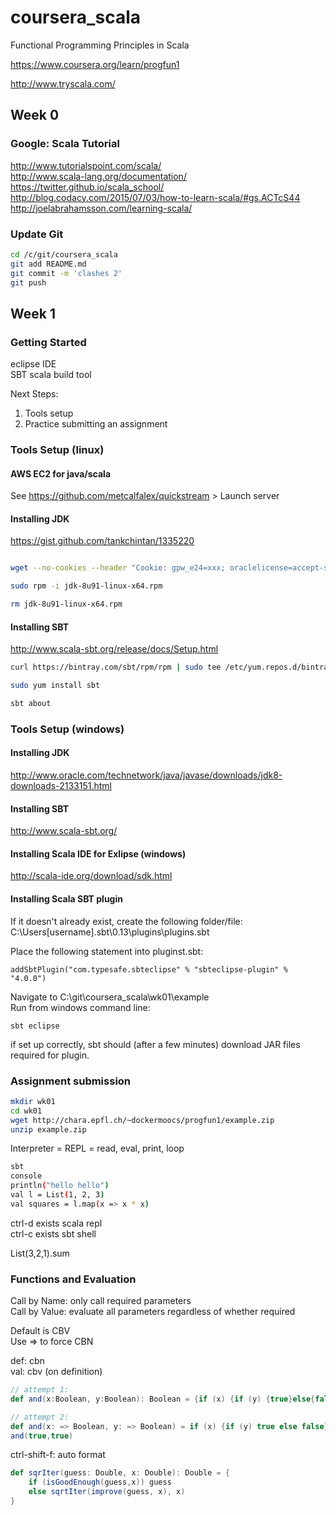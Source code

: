 # coursera_scala
Functional Programming Principles in Scala

https://www.coursera.org/learn/progfun1

http://www.tryscala.com/

## Week 0

### Google: Scala Tutorial

http://www.tutorialspoint.com/scala/  
http://www.scala-lang.org/documentation/  
https://twitter.github.io/scala_school/  
http://blog.codacy.com/2015/07/03/how-to-learn-scala/#gs.ACTcS44  
http://joelabrahamsson.com/learning-scala/  

### Update Git

```bash
cd /c/git/coursera_scala
git add README.md
git commit -m 'clashes 2'
git push
```

## Week 1

### Getting Started

eclipse IDE  
SBT scala build tool  

Next Steps:  
1. Tools setup  
2. Practice submitting an assignment  

### Tools Setup (linux)

#### AWS EC2 for java/scala

See https://github.com/metcalfalex/quickstream > Launch server

#### Installing JDK

https://gist.github.com/tankchintan/1335220

```bash

wget --no-cookies --header "Cookie: gpw_e24=xxx; oraclelicense=accept-securebackup-cookie;" http://download.oracle.com/otn-pub/java/jdk/8u91-b14/jdk-8u91-linux-x64.rpm

sudo rpm -i jdk-8u91-linux-x64.rpm

rm jdk-8u91-linux-x64.rpm

```

#### Installing SBT

http://www.scala-sbt.org/release/docs/Setup.html

```bash
curl https://bintray.com/sbt/rpm/rpm | sudo tee /etc/yum.repos.d/bintray-sbt-rpm.repo

sudo yum install sbt

sbt about
```

### Tools Setup (windows)

#### Installing JDK

http://www.oracle.com/technetwork/java/javase/downloads/jdk8-downloads-2133151.html

#### Installing SBT

http://www.scala-sbt.org/

#### Installing Scala IDE for Exlipse (windows)

http://scala-ide.org/download/sdk.html

#### Installing Scala SBT plugin

If it doesn't already exist, create the following folder/file:  
C:\Users\[username]\.sbt\0.13\plugins\plugins.sbt

Place the following statement into pluginst.sbt:  
```
addSbtPlugin("com.typesafe.sbteclipse" % "sbteclipse-plugin" % "4.0.0")
```

Navigate to C:\git\coursera_scala\wk01\example  
Run from windows command line:  
```base
sbt eclipse
```
if set up correctly, sbt should (after a few minutes) download JAR files required for plugin.

### Assignment submission

```bash
mkdir wk01
cd wk01
wget http://chara.epfl.ch/~dockermoocs/progfun1/example.zip
unzip example.zip
```

Interpreter = REPL = read, eval, print, loop

```bash
sbt
console
println("hello hello")
val l = List(1, 2, 3)
val squares = l.map(x => x * x)
```

ctrl-d exists scala repl  
ctrl-c exists sbt shell  

List(3,2,1).sum

### Functions and Evaluation

Call by Name: only call required parameters  
Call by Value: evaluate all parameters regardless of whether required

Default is CBV  
Use => to force CBN

def: cbn  
val: cbv (on definition)

```scala
// attempt 1:  
def and(x:Boolean, y:Boolean): Boolean = {if (x) {if (y) {true}else{false}}else{false}}

// attempt 2:
def and(x: => Boolean, y: => Boolean) = if (x) {if (y) true else false} else false
and(true,true)
```

ctrl-shift-f: auto format

```scala
def sqrIter(guess: Double, x: Double): Double = {
	if (isGoodEnough(guess,x)) guess
	else sqrtIter(improve(guess, x), x)
}

```

